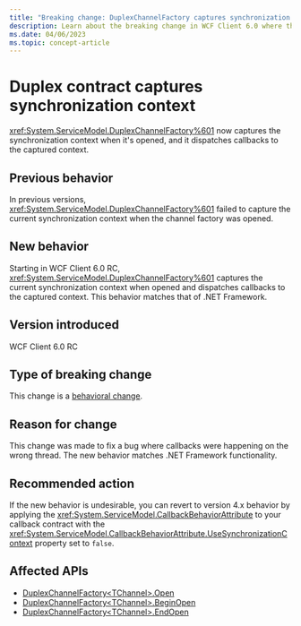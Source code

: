 ```yaml
---
title: "Breaking change: DuplexChannelFactory captures synchronization context"
description: Learn about the breaking change in WCF Client 6.0 where the DuplexChannelFactory now captures the synchronization context when it's opened.
ms.date: 04/06/2023
ms.topic: concept-article
---
```

# Duplex contract captures synchronization context

<xref:System.ServiceModel.DuplexChannelFactory%601> now captures the synchronization context when it's opened, and it dispatches callbacks to the captured context.

## Previous behavior

In previous versions, <xref:System.ServiceModel.DuplexChannelFactory%601> failed to capture the current synchronization context when the channel factory was opened.

## New behavior

Starting in WCF Client 6.0 RC, <xref:System.ServiceModel.DuplexChannelFactory%601> captures the current synchronization context when opened and dispatches callbacks to the captured context. This behavior matches that of .NET Framework.

## Version introduced

WCF Client 6.0 RC

## Type of breaking change

This change is a [behavioral change](../../categories.md#behavioral-change).

## Reason for change

This change was made to fix a bug where callbacks were happening on the wrong thread. The new behavior matches .NET Framework functionality.

## Recommended action

If the new behavior is undesirable, you can revert to version 4.x behavior by applying the <xref:System.ServiceModel.CallbackBehaviorAttribute> to your callback contract with the <xref:System.ServiceModel.CallbackBehaviorAttribute.UseSynchronizationContext> property set to `false`.

## Affected APIs

- [DuplexChannelFactory\<TChannel>.Open](xref:System.ServiceModel.Channels.CommunicationObject.Open)
- [DuplexChannelFactory\<TChannel>.BeginOpen](xref:System.ServiceModel.Channels.CommunicationObject.BeginOpen%2A)
- [DuplexChannelFactory\<TChannel>.EndOpen](xref:System.ServiceModel.Channels.CommunicationObject.EndOpen%2A)
